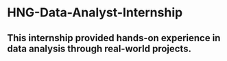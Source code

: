 # HNG-Data-Analyst-Internship
## This internship provided hands-on experience in data analysis through real-world projects. 
